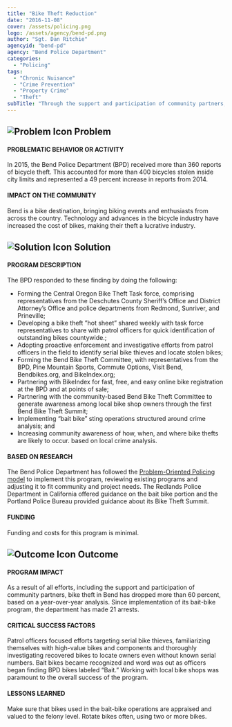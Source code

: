 ```yaml
---
title: "Bike Theft Reduction"
date: "2016-11-08"
cover: /assets/policing.png
logo: /assets/agency/bend-pd.png
author: "Sgt. Dan Ritchie"
agencyid: "bend-pd"
agency: "Bend Police Department"
categories:
  - "Policing"
tags:
  - "Chronic Nuisance"
  - "Crime Prevention"
  - "Property Crime"
  - "Theft"
subTitle: "Through the support and participation of community partners, in addition to a bait bike program, bike theft was reduced."
---
```


## ![Problem Icon](https://github.com/google/material-design-icons/raw/master/alert/1x_web/ic_error_outline_black_48dp.png "Problem") Problem

#### PROBLEMATIC BEHAVIOR OR ACTIVITY

In 2015, the Bend Police Department (BPD) received more than 360 reports of bicycle theft. This accounted for more than 400 bicycles stolen inside city limits and represented a 49 percent increase in reports from 2014.

#### IMPACT ON THE COMMUNITY

Bend is a bike destination, bringing biking events and enthusiasts from across the country. Technology and advances in the bicycle industry have increased the cost of bikes, making their theft a lucrative industry.

## ![Solution Icon](https://github.com/google/material-design-icons/raw/master/action/1x_web/ic_lightbulb_outline_black_48dp.png "Solution") Solution

#### PROGRAM DESCRIPTION

The BPD responded to these finding by doing the following:

- Forming the Central Oregon Bike Theft Task force, comprising representatives from the Deschutes County Sheriff’s Office and District Attorney’s Office and police departments from Redmond, Sunriver, and Prineville;
- Developing a bike theft ”hot sheet” shared weekly with task force representatives to share with patrol officers for quick identification of outstanding bikes countywide.;
- Adopting proactive enforcement and investigative efforts from patrol officers in the field to identify serial bike thieves and locate stolen bikes;
- Forming the Bend Bike Theft Committee, with representatives from the BPD, Pine Mountain Sports, Commute Options, Visit Bend, Bendbikes.org, and BikeIndex.org;
- Partnering with BikeIndex for fast, free, and easy online bike registration at the BPD and at points of sale;
- Partnering with the community-based Bend Bike Theft Committee to generate awareness among local bike shop owners through the first Bend Bike Theft Summit;
- Implementing “bait bike” sting operations structured around crime analysis; and
- Increasing community awareness of how, when, and where bike thefts are likely to occur. based on local crime analysis.

#### BASED ON RESEARCH

The Bend Police Department has followed the [Problem-Oriented Policing model](https://popcenter.asu.edu/about/?p=whatiscpop) to implement this program, reviewing existing programs and adjusting it to fit community and project needs. The Redlands Police Department in California offered guidance on the bait bike portion and the Portland Police Bureau provided guidance about its Bike Theft Summit.

#### FUNDING

Funding and costs for this program is minimal.

## ![Outcome Icon](https://github.com/google/material-design-icons/raw/master/action/1x_web/ic_view_list_black_48dp.png "Outcome") Outcome

#### PROGRAM IMPACT

As a result of all efforts, including the support and participation of community partners, bike theft in Bend has dropped more than 60 percent, based on a year-over-year analysis. Since implementation of its bait-bike program, the department has made 21 arrests.

#### CRITICAL SUCCESS FACTORS

Patrol officers focused efforts targeting serial bike thieves, familiarizing themselves with high-value bikes and components and thoroughly investigating recovered bikes to locate owners even without known serial numbers. Bait bikes became recognized and word was out as officers began finding BPD bikes labeled “Bait.” Working with local bike shops was paramount to the overall success of the program.

#### LESSONS LEARNED

Make sure that bikes used in the bait-bike operations are appraised and valued to the felony level. Rotate bikes often, using two or more bikes.
